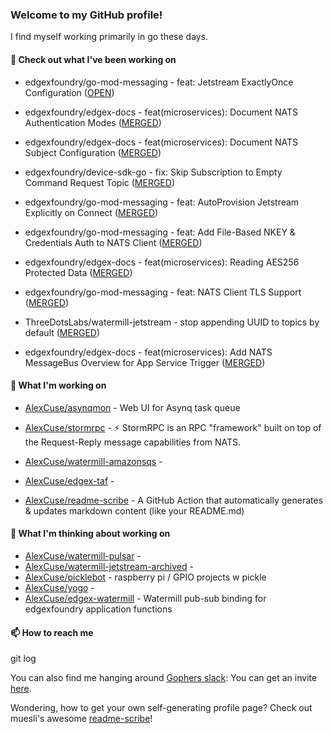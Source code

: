 ### Welcome to my GitHub profile!

I find myself working primarily in go these days.

#### 🔭 Check out what I've been working on

- edgexfoundry/go-mod-messaging - feat: Jetstream ExactlyOnce Configuration ([OPEN](https://github.com/edgexfoundry/go-mod-messaging/pull/179))

- edgexfoundry/edgex-docs - feat(microservices): Document NATS Authentication Modes ([MERGED](https://github.com/edgexfoundry/edgex-docs/pull/876))

- edgexfoundry/edgex-docs - feat(microservices): Document NATS Subject Configuration ([MERGED](https://github.com/edgexfoundry/edgex-docs/pull/867))

- edgexfoundry/device-sdk-go - fix: Skip Subscription to Empty Command Request Topic ([MERGED](https://github.com/edgexfoundry/device-sdk-go/pull/1216))

- edgexfoundry/go-mod-messaging - feat: AutoProvision Jetstream Explicitly on Connect ([MERGED](https://github.com/edgexfoundry/go-mod-messaging/pull/173))

- edgexfoundry/go-mod-messaging - feat: Add File-Based NKEY &amp; Credentials Auth to NATS Client ([MERGED](https://github.com/edgexfoundry/go-mod-messaging/pull/170))

- edgexfoundry/edgex-docs - feat(microservices): Reading AES256 Protected Data ([MERGED](https://github.com/edgexfoundry/edgex-docs/pull/840))

- edgexfoundry/go-mod-messaging - feat: NATS Client TLS Support ([MERGED](https://github.com/edgexfoundry/go-mod-messaging/pull/165))

- ThreeDotsLabs/watermill-jetstream - stop appending UUID to topics by default ([MERGED](https://github.com/ThreeDotsLabs/watermill-jetstream/pull/8))

- edgexfoundry/edgex-docs - feat(microservices): Add NATS MessageBus Overview for App Service Trigger ([MERGED](https://github.com/edgexfoundry/edgex-docs/pull/805))


#### 🍴 What I'm working on

- [AlexCuse/asynqmon](https://github.com/AlexCuse/asynqmon) - Web UI for Asynq task queue

- [AlexCuse/stormrpc](https://github.com/AlexCuse/stormrpc) - ⚡ StormRPC is an RPC &#34;framework&#34; built on top of the Request-Reply message capabilities from NATS.

- [AlexCuse/watermill-amazonsqs](https://github.com/AlexCuse/watermill-amazonsqs) - 

- [AlexCuse/edgex-taf](https://github.com/AlexCuse/edgex-taf) - 

- [AlexCuse/readme-scribe](https://github.com/AlexCuse/readme-scribe) - A GitHub Action that automatically generates &amp; updates markdown content (like your README.md)


#### 🌱 What I'm thinking about working on

- [AlexCuse/watermill-pulsar](https://github.com/AlexCuse/watermill-pulsar) - 
- [AlexCuse/watermill-jetstream-archived](https://github.com/AlexCuse/watermill-jetstream-archived) - 
- [AlexCuse/picklebot](https://github.com/AlexCuse/picklebot) - raspberry pi / GPIO projects w pickle
- [AlexCuse/yogo](https://github.com/AlexCuse/yogo) - 
- [AlexCuse/edgex-watermill](https://github.com/AlexCuse/edgex-watermill) - Watermill pub-sub binding for edgexfoundry application functions

#### 📫 How to reach me

git log

You can also find me hanging around [Gophers slack](https://gophers.slack.com/): You can get an invite [here](https://gophersinvite.herokuapp.com/).


Wondering, how to get your own self-generating profile page? 
Check out muesli's awesome [readme-scribe](https://github.com/muesli/readme-scribe)!
